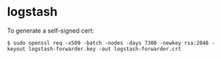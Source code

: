 # logstash


To generate a self-signed cert:

    $ sudo openssl req -x509 -batch -nodes -days 7300 -newkey rsa:2048 -keyout logstash-forwarder.key -out logstash-forwarder.crt

